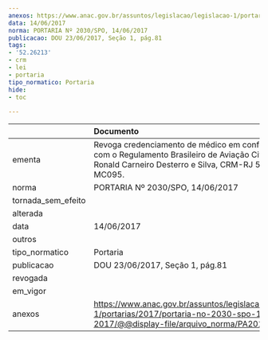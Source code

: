 ```yaml
---
anexos: https://www.anac.gov.br/assuntos/legislacao/legislacao-1/portarias/2017/portaria-no-2030-spo-14-06-2017/@@display-file/arquivo_norma/PA2017-2030.pdf
data: 14/06/2017
norma: PORTARIA Nº 2030/SPO, 14/06/2017
publicacao: DOU 23/06/2017, Seção 1, pág.81
tags:
- '52.26213'
- crm
- lei
- portaria
tipo_normatico: Portaria
hide: 
- toc 
 
---
```


|                    | Documento                                                                                                                                                         |
|:-------------------|:------------------------------------------------------------------------------------------------------------------------------------------------------------------|
| ementa             | Revoga credenciamento de médico em conformidade com o Regulamento Brasileiro de Aviação Civil nº 67 - Ronald Carneiro Desterro e Silva, CRM-RJ 52.26213-0, MC095. |
| norma              | PORTARIA Nº 2030/SPO, 14/06/2017                                                                                                                                  |
| tornada_sem_efeito |                                                                                                                                                                   |
| alterada           |                                                                                                                                                                   |
| data               | 14/06/2017                                                                                                                                                        |
| outros             |                                                                                                                                                                   |
| tipo_normatico     | Portaria                                                                                                                                                          |
| publicacao         | DOU 23/06/2017, Seção 1, pág.81                                                                                                                                   |
| revogada           |                                                                                                                                                                   |
| em_vigor           |                                                                                                                                                                   |
| anexos             | https://www.anac.gov.br/assuntos/legislacao/legislacao-1/portarias/2017/portaria-no-2030-spo-14-06-2017/@@display-file/arquivo_norma/PA2017-2030.pdf              |